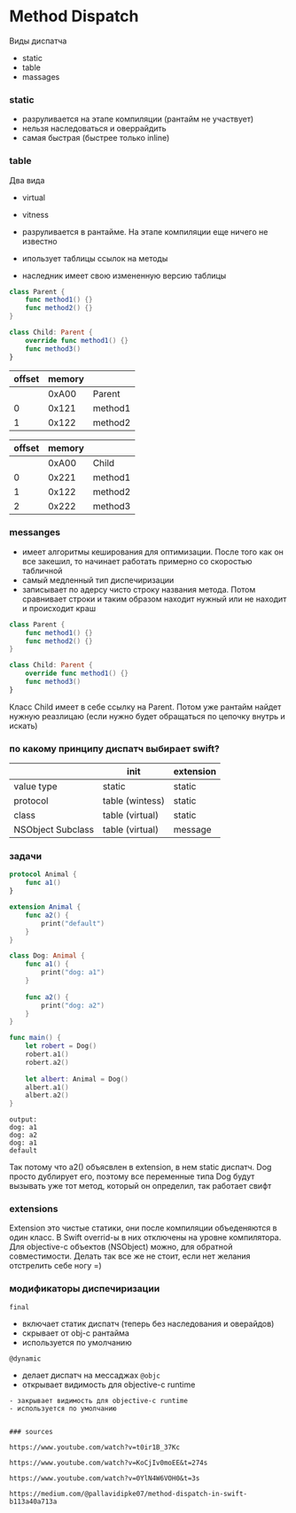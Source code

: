 # Method Dispatch

Виды диспатча 
- static 
- table
- massages 

### static 
- разруливается на этапе компиляции (рантайм не участвует)
- нельзя наследоваться и оверрайдить 
- самая быстрая (быстрее только inline)

### table 
Два вида
- virtual 
- vitness

- разруливается в рантайме. На этапе компиляции еще ничего не известно 
- ипользует таблицы ссылок на методы
- наследник имеет свою измененную версию таблицы

```swift 
class Parent {
    func method1() {}
    func method2() {}
}

class Child: Parent {
    override func method1() {}
    func method3()
}
```
|offset| memory||
| - | - | - |
| |0xA00|Parent|
|0|0x121|method1|
|1|0x122|method2|

|offset| memory||
| - | - | - |
| |0xA00|Child|
|0|0x221|method1|
|1|0x122|method2|
|2|0x222|method3|


### messanges 
- имеет алгоритмы кеширования для оптимизации. После того как он все закешил, то начинает работать примерно со скоростью табличной 
- самый медленный тип диспечиризации
- записывает по адерсу чисто строку названия метода. Потом сравнивает строки и таким образом находит нужный или не находит и происходит краш

```swift 
class Parent {
    func method1() {}
    func method2() {}
}

class Child: Parent {
    override func method1() {}
    func method3()
}
```
Класс Child имеет в себе ссылку на Parent. Потом уже рантайм найдет нужную реазлицаю (если нужно будет обращаться по цепочку внутрь и искать)

### по какому принципу диспатч выбирает swift?
||init|extension|
| - | - | - |
|value type|static|static|
|protocol|table (wintess)|static|
|class|table (virtual)|static|
|NSObject Subclass|table (virtual)|message|


### задачи 

```swift 
protocol Animal {
    func a1()
}

extension Animal {
    func a2() {
        print("default")
    }
}

class Dog: Animal {
    func a1() {
        print("dog: a1")
    }
    
    func a2() {
        print("dog: a2")
    }
}

func main() {
    let robert = Dog()
    robert.a1()
    robert.a2()
    
    let albert: Animal = Dog()
    albert.a1()
    albert.a2()
}
```
``` 
output: 
dog: a1
dog: a2
dog: a1
default
```
Так потому что a2() объясвлен в extension, в нем static диспатч. Dog просто дублирует его, поэтому все переменные типа Dog будут вызывать уже тот метод, который он определил, так работает свифт

### extensions
Extension это чистые статики, они после компиляции объеденяются в один класс. В Swift overrid-ы в них отключены на уровне компилятора. Для objective-c объектов (NSObject) можно, для обратной совместимости. Делать так все же не стоит, если нет желания отстрелить себе ногу =)

### модификаторы диспечиризации 

```final```
- включает статик диспатч (теперь без наследования и оверайдов)
- скрывает от obj-c рантайма
- используется по умолчанию

```@dynamic```
- делает диспатч на мессаджах 
```@objc```
- открывает видимость для objective-c runtime
```@nonobjc
- закрывает видимость для objective-c runtime
- используется по умолчанию


### sources

https://www.youtube.com/watch?v=t0ir1B_37Kc

https://www.youtube.com/watch?v=KoCjIv0moEE&t=274s

https://www.youtube.com/watch?v=0YlN4W6VOH0&t=3s

https://medium.com/@pallavidipke07/method-dispatch-in-swift-b113a40a713a
